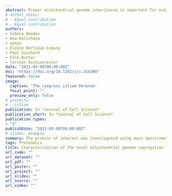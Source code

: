 ```yaml
---
abstract: Proper mitochondrial genome inheritance is important for eukaryotic cell survival. Trypanosoma brucei, a protozoan parasite, contains a singular mitochondrial genome, the kinetoplast (k)DNA. The kDNA is anchored to the basal body via the tripartite attachment complex (TAC) to ensure proper segregation. Several components of the TAC have been described; however, the connection of the TAC to the kDNA remains elusive. Here, we characterize the TAC-associated protein TAP110. We find that both depletion and overexpression of TAP110 leads to a delay in the separation of the replicated kDNA networks. Proteome analysis after TAP110 overexpression identified several kDNA-associated proteins that changed in abundance, including a TEX-like protein that dually localizes to the nucleus and the kDNA, potentially linking replication and segregation in the two compartments. The assembly of TAP110 into the TAC region seems to require the TAC but not the kDNA itself; however, once TAP110 has been assembled, it also interacts with the kDNA. Finally, we use ultrastructure expansion microscopy in trypanosomes for the first time, and reveal the precise position of TAP110 between TAC102 and the kDNA, showcasing the potential of this approach.
# author_notes:
# - Equal contribution
# - Equal contribution
authors:
- Simona Amodeo
- Ana Kalichava
- admin
- Eloïse Bertiaux-Lequoy
- Paul Guichard
- Falk Butter
- Torsten Oschsenreiter
date: "2021-03-08T00:00:00Z"
doi: "https://doi.org/10.1242/jcs.254300"
featured: false
image:
  caption: 'The ryegrass Lolium Perenne'
  focal_point: ""
  preview_only: false
# projects:
# - Lolium
publication: In *Journal of Cell Science*
publication_short: In *Journal of Cell Science*
publication_types:
- "2"
publishDate: "2021-03-08T00:00:00Z"
# slides: example
summary: The protein of interest was investigated using mass spectrometry based quantitative proteomcis, under native and overexpressed conditions. The experimental method and following analysis were based on a label-free quantification approach.  
tags: Proteomics
title: Characterization of the novel mitochondrial genome segregation factor TAP110 in Trypanosoma brucei
url_code: ""
url_dataset: ""
url_pdf: ""
url_poster: ""
url_project: ""
url_slides: ""
url_source: ""
url_video: ""
---
```


